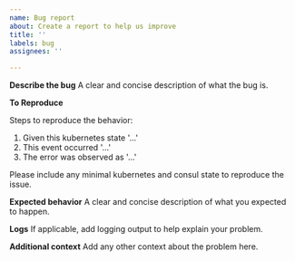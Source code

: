 ```yaml
---
name: Bug report
about: Create a report to help us improve
title: ''
labels: bug
assignees: ''

---
```


**Describe the bug**
A clear and concise description of what the bug is.

**To Reproduce**

Steps to reproduce the behavior:

1. Given this kubernetes state '...'
2. This event occurred '...'
3. The error was observed as '...'

Please include any minimal kubernetes and consul state to reproduce the issue.

**Expected behavior**
A clear and concise description of what you expected to happen.

**Logs**
If applicable, add logging output to help explain your problem.

**Additional context**
Add any other context about the problem here.
